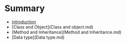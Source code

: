 # Summary

* [introduction](README.md)
* [Class and Object](Class and object.md)
* [Method and Inheritance](Method and Inheritance.md)
* [Data type](Data type.md)

